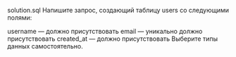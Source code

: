 solution.sql
Напишите запрос, создающий таблицу users со следующими полями:

username — должно присутствовать
email — уникально должно присутствовать
created_at — должно присутствовать
Выберите типы данных самостоятельно.
